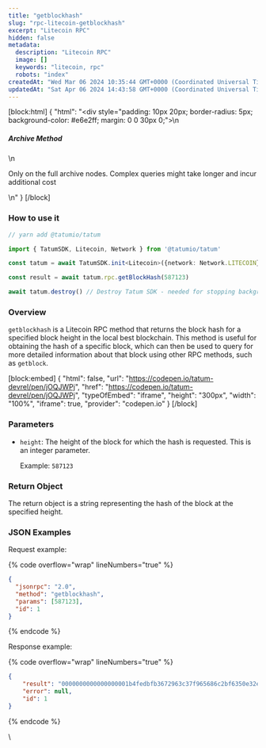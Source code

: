 ```yaml
---
title: "getblockhash"
slug: "rpc-litecoin-getblockhash"
excerpt: "Litecoin RPC"
hidden: false
metadata: 
  description: "Litecoin RPC"
  image: []
  keywords: "litecoin, rpc"
  robots: "index"
createdAt: "Wed Mar 06 2024 10:35:44 GMT+0000 (Coordinated Universal Time)"
updatedAt: "Sat Apr 06 2024 14:43:58 GMT+0000 (Coordinated Universal Time)"
---
```

[block:html]
{
  "html": "<div style=\"padding: 10px 20px; border-radius: 5px; background-color: #e6e2ff; margin: 0 0 30px 0;\">\n  <h5>Archive Method</h5>\n  <p>Only on the full archive nodes. Complex queries might take longer and incur additional cost</p>\n</div>"
}
[/block]


### How to use it



```typescript
// yarn add @tatumio/tatum

import { TatumSDK, Litecoin, Network } from '@tatumio/tatum'

const tatum = await TatumSDK.init<Litecoin>({network: Network.LITECOIN})

const result = await tatum.rpc.getBlockHash(587123)

await tatum.destroy() // Destroy Tatum SDK - needed for stopping background jobs
```



### Overview

`getblockhash` is a Litecoin RPC method that returns the block hash for a specified block height in the local best blockchain. This method is useful for obtaining the hash of a specific block, which can then be used to query for more detailed information about that block using other RPC methods, such as `getblock`.

[block:embed]
{
  "html": false,
  "url": "https://codepen.io/tatum-devrel/pen/jOQJWPj",
  "href": "https://codepen.io/tatum-devrel/pen/jOQJWPj",
  "typeOfEmbed": "iframe",
  "height": "300px",
  "width": "100%",
  "iframe": true,
  "provider": "codepen.io"
}
[/block]

### Parameters

- `height`: The height of the block for which the hash is requested. This is an integer parameter.

  Example: `587123`

### Return Object

The return object is a string representing the hash of the block at the specified height.

### JSON Examples

Request example:

{% code overflow="wrap" lineNumbers="true" %}

```json
{
  "jsonrpc": "2.0",
  "method": "getblockhash",
  "params": [587123],
  "id": 1
}
```

{% endcode %}

Response example:

{% code overflow="wrap" lineNumbers="true" %}

```json
{
    "result": "0000000000000000001b4fedbfb3672963c37f965686c2bf6350e32e77f9941f",
    "error": null,
    "id": 1
}
```

{% endcode %}

\\
